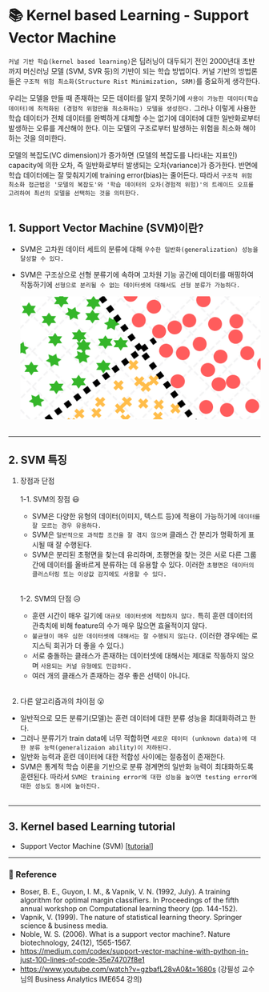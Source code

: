 # :books: Kernel based Learning - Support Vector Machine
`커널 기반 학습(kernel based learning)`은 딥러닝이 대두되기 전인 2000년대 초반까지 머신러닝 모델 (SVM, SVR 등)의 기반이 되는 학습 방법이다. 커널 기반의 방법론들은 `구조적 위험 최소화(Structure Rist Minimization, SRM)`를 중요하게 생각한다. 

우리는 모델을 만들 때 존재하는 모든 데이터를 알지 못하기에 `사용이 가능한 데이터(학습 데이터)에 최적화된 (경험적 위험만을 최소화하는) 모델을 생성한다.` 그러나 이렇게 사용한 학습 데이터가 전체 데이터를 완벽하게 대체할 수는 없기에 데이터에 대한 일반화로부터 발생하는 오류를 계산해야 한다. 이는 모델의 구조로부터 발생하는 위험을 최소화 해야 하는 것을 의미한다.

모델의 복잡도(VC dimension)가 증가하면 (모델의 복잡도를 나타내는 지표인) capacity에 의한 오차, 즉 일반화로부터 발생되는 오차(variance)가 증가한다. 반면에 학습 데이터에는 잘 맞춰지기에 training error(bias)는 줄어든다. 따라서 `구조적 위험 최소화 접근법은 '모델의 복잡도'와 '학습 데이터의 오차(경험적 위험)'의 트레이드 오프를 고려하여 최선의 모델을 선택하는 것을 의미한다.`
 </br></br>

## 1. Support Vector Machine (SVM)이란?
- SVM은 고차원 데이터 세트의 분류에 대해 `우수한 일반화(generalization) 성능을 달성할 수 있다.`
- SVM은 구조상으로 선형 분류기에 속하며 고차원 기능 공간에 데이터를 매핑하여 작동하기에 `선형으로 분리될 수 없는 데이터셋에 대해서도 선형 분류가 가능하다.`

    ![](2022-10-18-17-59-58.png)
</br></br>

---
## 2. SVM 특징
1. 장점과 단점</br></br>
    1-1. SVM의 장점 :smiley:
    - SVM은 다양한 유형의 데이터(이미지, 텍스트 등)에 적용이 가능하기에 `데이터를 잘 모르는 경우 유용하다.`
    - SVM은 `일반적으로 과적합 조건을 잘 겪지 않으며` 클래스 간 분리가 명확하게 표시될 때 잘 수행된다.
    - SVM은 분리된 초평면을 찾는데 유리하며, 초평면을 찾는 것은 서로 다른 그룹 간에 데이터를 올바르게 분류하는 데 유용할 수 있다. 이러한 `초평면은 데이터의 클러스터링 또는 이상값 감지에도 사용할 수 있다.`</br></br>

    1-2. SVM의 단점 :disappointed_relieved:
    - 훈련 시간이 매우 길기에 `대규모 데이터셋에 적합하지 않다.` 특히 훈련 데이터의 관측치에 비해 feature의 수가 매우 많으면 효율적이지 않다.
    - `불균형이 매우 심한 데이터셋에 대해서는 잘 수행되지 않는다.` (이러한 경우에는 로지스틱 회귀가 더 좋을 수 있다.)
    - 서로 충돌하는 클래스가 존재하는 데이터셋에 대해서는 제대로 작동하지 않으며 `사용되는 커널 유형에도 민감하다.`
    - 여러 개의 클래스가 존재하는 경우 좋은 선택이 아니다. 
</br></br>


2. 다른 알고리즘과의 차이점 :open_mouth:
- 일반적으로 모든 분류기(모델)는 훈련 데이터에 대한 분류 성능을 최대화하려고 한다.
- 그러나 분류기가 train data에 너무 적합하면 `새로운 데이터 (unknown data)에 대한 분류 능력(generalizaion ability)이 저하된다.`
- 일반화 능력과 훈련 데이터에 대한 적합성 사이에는 절충점이 존재한다.
- SVM은 통계적 학습 이론을 기반으로 분류 경계면의 일반화 능력이 최대화하도록 훈련된다. 따라서 `SVM은 training error에 대한 성능을 높이면 testing error에 대한 성능도 동시에 높아진다.`
</br></br>
---
## 3. Kernel based Learning tutorial
- Support Vector Machine (SVM)  [[tutorial](https://github.com/rch1025/Business-Analytics/blob/main/Dimensionality%20Reduction/LDA%20tutorial.ipynb)]


---
### :postbox: Reference
-  Boser, B. E., Guyon, I. M., & Vapnik, V. N. (1992, July). A training algorithm for optimal margin classifiers. In Proceedings of the fifth annual workshop on Computational learning theory (pp. 144-152).
- Vapnik, V. (1999). The nature of statistical learning theory. Springer science & business media.
- Noble, W. S. (2006). What is a support vector machine?. Nature biotechnology, 24(12), 1565-1567.
- https://medium.com/codex/support-vector-machine-with-python-in-just-100-lines-of-code-35e74707f8e1
- https://www.youtube.com/watch?v=gzbafL28vA0&t=1680s (강필성 교수님의 Business Analytics IME654 강의)